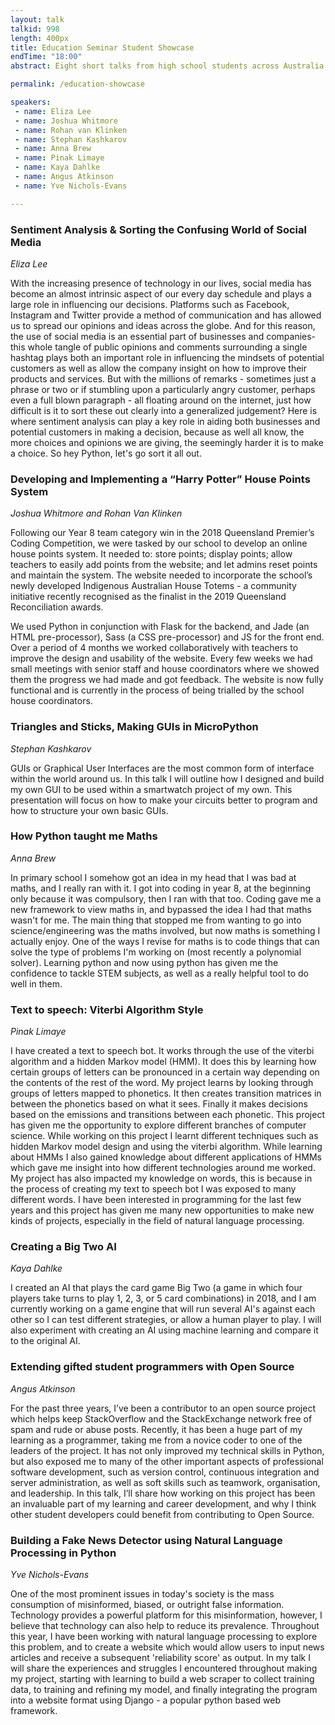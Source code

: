 ```yaml
---
layout: talk
talkid: 998
length: 400px
title: Education Seminar Student Showcase
endTime: "18:00"
abstract: Eight short talks from high school students across Australia. They'll be talking about projects they've built with Python using machine learning, robotics, markov models and more!

permalink: /education-showcase

speakers: 
 - name: Eliza Lee
 - name: Joshua Whitmore
 - name: Rohan van Klinken
 - name: Stephan Kashkarov
 - name: Anna Brew
 - name: Pinak Limaye 
 - name: Kaya Dahlke
 - name: Angus Atkinson 
 - name: Yve Nichols-Evans

---
```


### Sentiment Analysis & Sorting the Confusing World of Social Media
_Eliza Lee_

With the increasing presence of technology in our lives, social media has become an almost intrinsic aspect of our every day schedule and plays a large role in influencing our decisions. Platforms such as Facebook, Instagram and Twitter provide a method of communication and has allowed us to spread our opinions and ideas across the globe. And for this reason, the use of social media is an essential part of businesses and companies- this whole tangle of public opinions and comments surrounding a single hashtag plays both an important role in influencing the mindsets of potential customers as well as allow the company insight on how to improve their products and services. But with the millions of remarks - sometimes just a phrase or two or if stumbling upon a particularly angry customer, perhaps even a full blown paragraph - all floating around on the internet, just how difficult is it to sort these out clearly into a generalized judgement? Here is where sentiment analysis can play a key role in aiding both businesses and potential customers in making a decision, because as well all know, the more choices and opinions we are giving, the seemingly harder it is to make a choice. So hey Python, let's go sort it all out.


### Developing and Implementing a “Harry Potter” House Points System 
_Joshua Whitmore and Rohan Van Klinken_

Following our Year 8 team category win in the 2018 Queensland Premier’s Coding Competition, we were tasked by our school to develop an online house points system. It needed to: store points; display points; allow teachers to easily add points from the website; and let admins reset points and maintain the system. The website needed to incorporate the school’s newly developed Indigenous Australian House Totems - a community initiative recently recognised as the finalist in the 2019 Queensland Reconciliation awards.

We used Python in conjunction with Flask for the backend, and Jade (an HTML pre-processor), Sass (a CSS pre-processor) and JS for the front end. Over a period of 4 months we worked collaboratively with teachers to improve the design and usability of the website. Every few weeks we had small meetings with senior staff and house coordinators where we showed them the progress we had made and got feedback. The website is now fully functional and is currently in the process of being trialled by the school house coordinators.


### Triangles and Sticks, Making GUIs in MicroPython
_Stephan Kashkarov_

GUIs or Graphical User Interfaces are the most common form of interface within the world around us. In this talk I will outline how I designed and build my own GUI to be used within a smartwatch project of my own. This presentation will focus on how to make your circuits better to program and how to structure your own basic GUIs.


### How Python taught me Maths
_Anna Brew_

In primary school I somehow got an idea in my head that I was bad at maths, and I really ran with it. I got into coding in year 8, at the beginning only because it was compulsory, then I ran with that too. Coding gave me a new framework to view maths in, and bypassed the idea I had that maths wasn't for me. The main thing that stopped me from wanting to go into science/engineering was the maths involved, but now maths is something I actually enjoy. One of the ways I revise for maths is to code things that can solve the type of problems I'm working on (most recently a polynomial solver). Learning python and now using python has given me the confidence to tackle STEM subjects, as well as a really helpful tool to do well in them.


### Text to speech: Viterbi Algorithm Style
_Pinak Limaye_

I have created a text to speech bot. It works through the use of the viterbi algorithm and a hidden Markov model (HMM). It does this by learning how certain groups of letters can be pronounced in a certain way depending on the contents of the rest of the word. My project learns by looking through groups of letters mapped to phonetics. It then creates transition matrices in between the phonetics based on what it sees. Finally it makes decisions based on the emissions and transitions between each phonetic. This project has given me the opportunity to explore different branches of computer science. While working on this project I learnt different techniques such as hidden Markov model design and using the viterbi algorithm. While learning about HMMs I also gained knowledge about different applications of HMMs which gave me insight into how different technologies around me worked. My project has also impacted my knowledge on words, this is because in the process of creating my text to speech bot I was exposed to many different words. I have been interested in programming for the last few years and this project has given me many new opportunities to make new kinds of projects, especially in the field of natural language processing.


### Creating a Big Two AI
_Kaya Dahlke_

I created an AI that plays the card game Big Two (a game in which four players take turns to play 1, 2, 3, or 5 card combinations) in 2018, and I am currently working on a game engine that will run several AI's against each other so I can test different strategies, or allow a human player to play. I will also experiment with creating an AI using machine learning and compare it to the original AI.


### Extending gifted student programmers with Open Source
_Angus Atkinson_

For the past three years, I’ve been a contributor to an open source project which helps keep StackOverflow and the StackExchange network free of spam and rude or abuse posts. Recently, it has been a huge part of my learning as a programmer, taking me from a novice coder to one of the leaders of the project. It has not only improved my technical skills in Python, but also exposed me to many of the other important aspects of professional software development, such as version control, continuous integration and server administration, as well as soft skills such as teamwork, organisation, and leadership. In this talk, I’ll share how working on this project has been an invaluable part of my learning and career development, and why I think other student developers could benefit from contributing to Open Source.


### Building a Fake News Detector using Natural Language Processing in Python
_Yve Nichols-Evans_

One of the most prominent issues in today's society is the mass consumption of misinformed, biased, or outright false information. Technology provides a powerful platform for this misinformation, however, I believe that technology can also help to reduce its prevalence. Throughout this year, I have been working with natural language processing to explore this problem, and to create a website which would allow users to input news articles and receive a subsequent 'reliability score' as output. In my talk I will share the experiences and struggles I encountered throughout making my project, starting with learning to build a web scraper to collect training data, to training and refining my model, and finally integrating the program into a website format using Django - a popular python based web framework.
